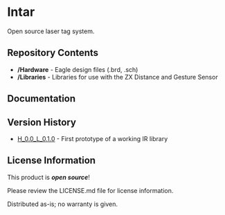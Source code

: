 Intar
=====

Open source laser tag system.

Repository Contents
-------------------

* **/Hardware** - Eagle design files (.brd, .sch)
* **/Libraries** - Libraries for use with the ZX Distance and Gesture Sensor

Documentation
-------------

Version History
---------------

* [H_0.0_L_0.1.0](https://github.com/ShawnHymel/Intar/tree/H_0.0_L_0.1.0) - First prototype of a working IR library

License Information
-------------------

This product is _**open source**_! 

Please review the LICENSE.md file for license information. 

Distributed as-is; no warranty is given.